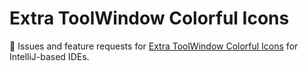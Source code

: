 # Extra ToolWindow Colorful Icons
:jigsaw: Issues and feature requests for [Extra ToolWindow Colorful Icons](https://plugins.jetbrains.com/plugin/16604-extra-toolwindow-colorful-icons) for IntelliJ-based IDEs.

